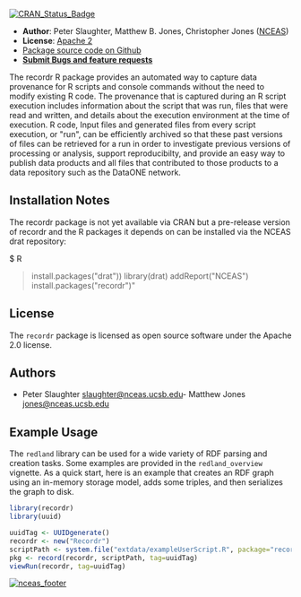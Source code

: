 [![CRAN_Status_Badge](http://www.r-pkg.org/badges/version/recordr)](http://cran.r-project.org/web/packages/recordr)

- **Author**: Peter Slaughter, Matthew B. Jones, Christopher Jones ([NCEAS](http://www.nceas.ucsb.edu))
- **License**: [Apache 2](http://opensource.org/licenses/Apache-2.0)
- [Package source code on Github](https://github.com/NCEAS/recordr)
- [**Submit Bugs and feature requests**](https://github.com/NCEAS/recordr/issues)

The recordr R package provides an automated way to capture data provenance for R scripts and
console commands without the need to modify existing R code. The provenance that is captured during
an R script execution includes information about the script that was run, files that were read and
written, and details about the execution environment at the time of execution. R code, Input files and generated files from every script execution, or "run", can be efficiently archived so that these past versions of files can be retrieved for a run in order to investigate previous versions of processing or
analysis, support reproducibilty, and provide an easy way to publish data products and all files that
contributed to those products to a data repository such as the DataONE network.

## Installation Notes 

The recordr package is not yet available via CRAN but a pre-release version of recordr and
the R packages it depends on can be installed via the NCEAS drat repository:

  $ R
  > install.packages("drat"))
  > library(drat)
  > addReport("NCEAS")
  > install.packages("recordr")"

License
-------

The `recordr` package is licensed as open source software under the Apache 2.0 license.

Authors
-------

- Peter Slaughter <slaughter@nceas.ucsb.edu>\- Matthew Jones <jones@nceas.ucsb.edu>












## Example Usage

The `redland` library can be used for a wide variety of RDF parsing and creation tasks.  Some examples
are provided in the `redland_overview` vignette.  As a quick start, here is an example that
creates an RDF graph using an in-memory storage model, adds some triples, and then
serializes the graph to disk.

```r
library(recordr)
library(uuid)

uuidTag <- UUIDgenerate()
recordr <- new("Recordr")
scriptPath <- system.file("extdata/exampleUserScript.R", package="recordr")
pkg <- record(recordr, scriptPath, tag=uuidTag)
viewRun(recordr, tag=uuidTag)

```

[![nceas_footer](https://www.nceas.ucsb.edu/files/newLogo_0.png)](http://www.nceas.ucsb.edu)

